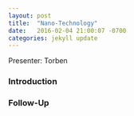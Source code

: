 ```yaml
---
layout: post
title:  "Nano-Technology"
date:   2016-02-04 21:00:07 -0700
categories: jekyll update
---
```


Presenter: Torben

### Introduction


### Follow-Up


